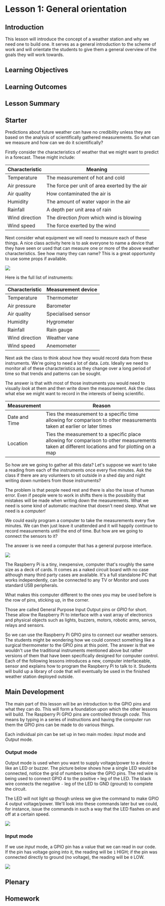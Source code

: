 # Lesson 1: General orientation

## Introduction

This lesson will introduce the concept of a weather station and why we need one to build one. It serves as a general introduction to the scheme of work and will orientate the students to give them a general overview of the goals they will work towards.

## Learning Objectives

## Learning Outcomes

## Lesson Summary

## Starter

Predictions about future weather can have no credibility unless they are based on the analysis of scientifically gathered measurements. So what can we measure and how can we do it scientifically?

Firstly consider the characteristics of weather that we might want to predict in a forecast. These might include:

Characteristic | Meaning
--- | --- 
Temperature  | The measurement of hot and cold
Air pressure | The force per unit of area exerted by the air
Air quality | How contaminated the air is
Humidity | The amount of water vapor in the air
Rainfall | A depth per unit area of rain
Wind direction | The direction *from* which wind is blowing
Wind speed | The force exerted by the wind

Next consider what equipment we will need to measure each of these things. A nice class activity here is to ask everyone to name a device that they have seen or used that can measure one or more of the above weather characteristics. See how many they can name? This is a great opportunity to use some props if available.

![](../../../images/clinical_thermometer.png)

Here is the full list of instruments:

Characteristic | Measurement device
--- | --- 
Temperature | Thermometer
Air pressure | Barometer
Air quality | Specialised sensor
Humidity | Hygrometer
Rainfall | Rain gauge
Wind direction | Weather vane
Wind speed | Anemometer

Next ask the class to think about how they would record data from these instruments. We're going to need a lot of data. *Lots*. Ideally we need to monitor all of these characteristics as they change over a long period of time so that trends and patterns can be sought.

The answer is that with most of those instruments you would need to visually *look* at them and then write down the measurement. Ask the class what else we might want to record in the interests of being scientific.

Measurement | Reason
--- | --- 
Date and Time | Ties the measurement to a specific time allowing for comparison to other measurements taken at earlier or later times
Location | Ties the measurement to a specific place allowing for comparison to other measurements taken at different locations and for plotting on a map

So how are we going to gather all this data? Let's suppose we want to take a reading from each of the instruments once every five minutes. Ask the class if there are any volunteers to sit outside in a shed day and night writing down numbers from those instruments?

The problem is that people need rest and there is also the issue of human error. Even if people were to work in shifts there is the possibility that mistakes will be made when writing down the measurements. What we need is some kind of automatic machine that doesn't need sleep. What we need is a *computer!*

We could easily program a computer to take the measurements every five minutes. We can then just leave it unattended and it will happily continue to record measurements until the end of time. But how are we going to connect the sensors to it?

The answer is we need a computer that has a general purpose interface.

![](../../../images/raspberrypis.png)

The Raspberry Pi is a tiny, inexpensive, computer that's roughly the same size as a deck of cards. It comes as a naked circuit board with no case although many third party cases are available. It's a full standalone PC that works independently, can be connected to any TV or Monitor and uses standard USB peripherals.

What makes this computer different to the ones you may be used before is the row of pins, sticking up, in the corner.

Those are called General Purpose Input Output pins or *GPIO* for short. These allow the Raspberry Pi to interface with a vast array of electronics and physical objects such as lights, buzzers, motors, robotic arms, servos, relays and sensors. 

So we can use the Raspberry Pi GPIO pins to connect our weather sensors. The students might be wondering how we could connect something like a surgical thermometer to the GPIO pins at this point. The answer is that we wouldn't use the traditional instruments mentioned above but rather versions of them that have been specifically designed for computer control. Each of the following lessons introduces a new, computer interfaceable, sensor and explains how to program the Raspberry Pi to talk to it. Students will build up a library of code that will eventually be used in the finished weather station deployed outside.

## Main Development

The main part of this lesson will be an introduction to the GPIO pins and what they can do. This will form a foundation upon which the other lessons will build. The Raspberry Pi GPIO pins are controlled through *code*. This means by typing in a series of instructions and having the computer run them the GPIO pins can be made to do various things.

Each individual pin can be set up in two main modes: *Input* mode and *Output* mode.

### Output mode

Output mode is used when you want to supply voltage/power to a device like an LED or buzzer. The picture below shows how a single LED would be connected, notice the grid of numbers below the GPIO pins. The red wire is being used to connect GPIO 4 to the positive `+` leg of the LED. The black wire connects the negative `-` leg of the LED to GND (ground) to complete the circuit.

The LED will not light up though unless we give the command to make GPIO 4 output voltage/power. We'll look into these commands later but we could, for instance, issue the commands in such a way that the LED flashes on and off at a certain speed.

![](../../../images/gpio_out.png)

### Input mode

If we use *input* mode, a GPIO pin has a value that we can read in our code. If the pin has voltage going into it, the reading will be `1` HIGH; if the pin was connected directly to ground (no voltage), the reading will be `0` LOW.

![](../../../images/gpio_in.png)


## Plenary

## Homework
